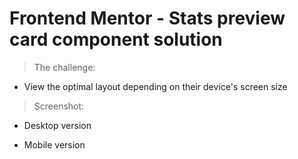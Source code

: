 
# Frontend Mentor - Stats preview card component solution

> The challenge:
* View the optimal layout depending on their device's screen size

> Screenshot:
* Desktop version

* Mobile version

